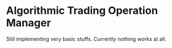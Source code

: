 # Algorithmic Trading Operation Manager

Still implementing very basic stuffs. Currently nothing works at all.

